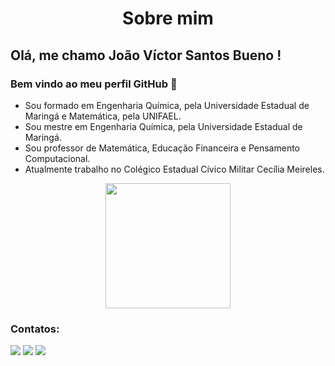 # <p align="center"> Sobre mim </p>

## Olá, me chamo João Víctor Santos Bueno !
### Bem vindo ao meu perfil GitHub 👋

- Sou formado em Engenharia Química, pela Universidade Estadual de Maringá e Matemática, pela UNIFAEL.
- Sou mestre em Engenharia Química, pela Universidade Estadual de Maringá.
- Sou professor de Matemática, Educação Financeira e Pensamento Computacional.
- Atualmente trabalho no Colégico Estadual Cívico Militar Cecília Meireles.
<p align="center"> <img src="https://cdn.discordapp.com/attachments/377845608909897728/991776826504523826/download.jpg" width="200" height="200"/> </p>



### Contatos:

<div>
<a href="https://www.instagram.com/jvsbueno/" target="_blank"><img src="https://img.shields.io/badge/-Instagram-%23E4405F?style=for-the-badge&logo=instagram&logoColor=white" target="_blank"></a>
<a href = "mailto:bueno.joao04@escola.pr.gov.br"><img src="https://img.shields.io/badge/Gmail-D14836?style=for-the-badge&logo=gmail&logoColor=white" target="_blank"></a>
<a href="https://www.linkedin.com/in/jo%C3%A3o-v%C3%ADctor-santos-bueno-1232a092/" target="_blank"><img src="https://img.shields.io/badge/-LinkedIn-%230077B5?style=for-the-badge&logo=linkedin&logoColor=white" target="_blank"></a>   
</div>
<!--
**jvsbueno/jvsbueno** is a ✨ _special_ ✨ repository because its `README.md` (this file) appears on your GitHub profile.

Here are some ideas to get you started:

- 🔭 I’m currently working on ...
- 🌱 I’m currently learning ...
- 👯 I’m looking to collaborate on ...
- 🤔 I’m looking for help with ...
- 💬 Ask me about ...
- 📫 How to reach me: ...
- 😄 Pronouns: ...
- ⚡ Fun fact: ...
-->
